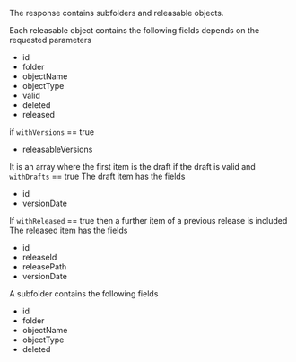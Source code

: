 The response contains subfolders and releasable objects.
 
Each releasable object contains the following fields depends on the requested parameters

* id
* folder
* objectName
* objectType
* valid
* deleted
* released

if ``withVersions`` == true

* releasableVersions 

It is an array where the first item is the draft if the draft is valid and ``withDrafts`` == true
The draft item has the fields
  
  * id
  * versionDate

If ``withReleased`` == true then a further item of a previous release is included
The released item has the fields

  * id
  * releaseId
  * releasePath
  * versionDate

A subfolder contains the following fields

* id
* folder
* objectName
* objectType
* deleted 